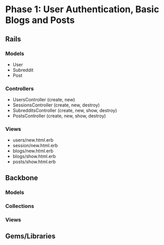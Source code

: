 # Phase 1: User Authentication, Basic Blogs and Posts

## Rails
### Models
* User
* Subreddit
* Post

### Controllers
* UsersController (create, new)
* SessionsController (create, new, destroy)
* SubredditsController (create, new, show, destroy)
* PostsController (create, new, show, destroy)

### Views
* users/new.html.erb
* session/new.html.erb
* blogs/new.html.erb
* blogs/show.html.erb
* posts/show.html.erb

## Backbone
### Models

### Collections

### Views

## Gems/Libraries
